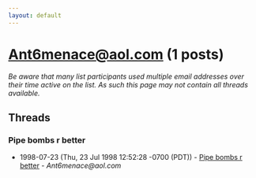 ```yaml
---
layout: default
---
```


# Ant6menace@aol.com (1 posts)

_Be aware that many list participants used multiple email addresses over their time active on the list. As such this page may not contain all threads available._

## Threads

### Pipe bombs r better
+ 1998-07-23 (Thu, 23 Jul 1998 12:52:28 -0700 (PDT)) - [Pipe bombs r better](/archive/1998/07/38d5ef0360e652156219b707c5c5d1af5a789b48c931d93cccf071b0b1514461) - _Ant6menace@aol.com_

